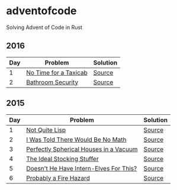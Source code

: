 # adventofcode

Solving Advent of Code in Rust

## 2016

| Day | Problem | Solution |
| --- | ------- | -------- |
| 1 | [No Time for a Taxicab](https://adventofcode.com/2016/day/1) | [Source](2016/01/src/main.rs) |
| 2 | [Bathroom Security](https://adventofcode.com/2016/day/2) | [Source](2016/02/src/main.rs) |

## 2015

| Day | Problem | Solution |
| --- | ------- | -------- |
| 1 | [Not Quite Lisp](https://adventofcode.com/2015/day/1) | [Source](2015/01/src/main.rs) |
| 2 | [I Was Told There Would Be No Math](https://adventofcode.com/2015/day/2) | [Source](2015/02/src/main.rs) |
| 3 | [Perfectly Spherical Houses in a Vacuum](https://adventofcode.com/2015/day/3) | [Source](2015/03/src/main.rs) |
| 4 | [The Ideal Stocking Stuffer](https://adventofcode.com/2015/day/4) | [Source](2015/04/src/main.rs) |
| 5 | [Doesn't He Have Intern-Elves For This?](https://adventofcode.com/2015/day/5) | [Source](2015/05/src/main.rs) |
| 6 | [Probably a Fire Hazard](https://adventofcode.com/2015/day/6) | [Source](2015/06/src/main.rs) |
